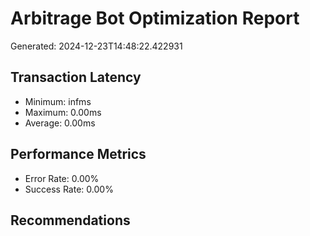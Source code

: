 # Arbitrage Bot Optimization Report

Generated: 2024-12-23T14:48:22.422931

## Transaction Latency
- Minimum: infms
- Maximum: 0.00ms
- Average: 0.00ms

## Performance Metrics
- Error Rate: 0.00%
- Success Rate: 0.00%

## Recommendations
